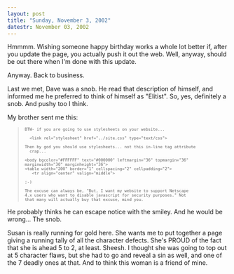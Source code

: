 ```yaml
---
layout: post
title: "Sunday, November 3, 2002"
datestr: November 03, 2002
---
```


Hmmmm. Wishing someone happy birthday works a whole lot better if, after you
update the page, you actually push it out the web. Well, anyway, should be out
there when I'm done with this update.

Anyway. Back to business.

Last we met, Dave was a snob. He read that description of himself, and informed
me he preferred to think of himself as &quot;Elitist&quot;. So, yes, definitely
a snob. And pushy too I think.

My brother sent me this:
<blockquote>
<pre><font size="-2">BTW- if you are going to use stylesheets on your website...<br><br>  &lt;link rel=&quot;stylesheet&quot; href=&quot;../site.css&quot; type=&quot;text/css&quot;&gt;<br><br>Then by god you should use stylesheets... not this in-line tag attribute <br>  crap...<br><br>&lt;body bgcolor=&quot;#FFFFFF&quot; text=&quot;#000000&quot; leftmargin=&quot;36&quot; topmargin=&quot;36&quot; <br>marginwidth=&quot;36&quot; marginheight=&quot;36&quot;&gt;<br>&lt;table width=&quot;200&quot; border=&quot;1&quot; cellspacing=&quot;2&quot; cellpadding=&quot;2&quot;&gt;<br>   &lt;tr align=&quot;center&quot; valign=&quot;middle&quot;&gt;<br><br>;-)<br><br>The excuse can always be, &quot;But, I want my website to support Netscape <br>4.x users who want to disable javascript for security purposes.&quot; Not <br>that many will actually buy that excuse, mind you.</font></pre>
</blockquote>

He probably thinks he can escape notice with the smiley. And he would be wrong...
The snob.

Susan is really running for gold here. She wants me to put together a page
giving a running tally of all the character defects. She's PROUD of the fact
that she is ahead 5 to 2, at least. Sheesh. I thought she was going to top out
at 5 character flaws, but she had to go and reveal a sin as well, and one of
the 7 deadly ones at that. And to think this woman is a friend of mine.

